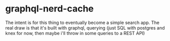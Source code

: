 # graphql-nerd-cache

The intent is for this thing to eventually become a simple search app. The real draw is that it's built with graphql, querying (just SQL with postgres and knex for now, then maybe i'll throw in some queries to a REST API) 
